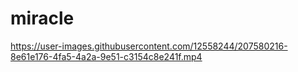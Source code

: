 # miracle



https://user-images.githubusercontent.com/12558244/207580216-8e61e176-4fa5-4a2a-9e51-c3154c8e241f.mp4



